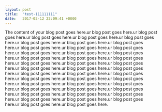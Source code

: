 ```yaml
---
layout: post
title:  "test-111111111"
date:   2017-02-12 22:09:41 +0000
---
```



The content of your blog post goes here.ur blog post goes here.ur blog post goes here.ur blog post goes here.ur blog post goes here.ur blog post goes here.ur blog post goes here.ur blog post goes here.ur blog post goes here.ur blog post goes here.ur blog post goes here.ur blog post goes here.ur blog post goes here.ur blog post goes here.ur blog post goes here.ur blog post goes here.ur blog post goes here.ur blog post goes here.ur blog post goes here.ur blog post goes here.ur blog post goes here.ur blog post goes here.ur blog post goes here.ur blog post goes here.ur blog post goes here.ur blog post goes here.ur blog post goes here.ur blog post goes here.ur blog post goes here.ur blog post goes here.ur blog post goes here.ur blog post goes here.ur blog post goes here.ur blog post goes here.ur blog post goes here.ur blog post goes here.ur blog post goes here.ur blog post goes here.ur blog post goes here.ur blog post goes here.ur blog post goes here.ur blog post goes here.ur blog post goes here.ur blog post goes here.
